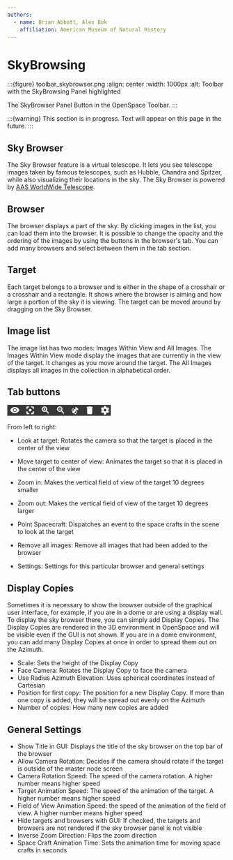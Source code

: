 ```yaml
---
authors:
  - name: Brian Abbott, Alex Bok
    affiliation: American Museum of Natural History
---
```



# SkyBrowsing

:::{figure} toolbar_skybrowser.png
:align: center
:width: 1000px
:alt: Toolbar with the SkyBrowsing Panel highlighted

The SkyBrowser Panel Button in the OpenSpace Toolbar.
:::


:::{warning}
This section is in progress. Text will appear on this page in the future.
:::



## Sky Browser
The Sky Browser feature is a virtual telescope. It lets you see telescope images taken by famous telescopes, such as Hubble, Chandra and Spitzer, while also visualizing their locations in the sky. The Sky Browser is powered by [AAS WorldWide Telescope](http://worldwidetelescope.org/webclient/).


## Browser
The browser displays a part of the sky. By clicking images in the list, you can load them into the browser. It is possible to change the opacity and the ordering of the images by using the buttons in the browser's tab. You can add many browsers and select between them in the tab section.


## Target
Each target belongs to a browser and is either in the shape of a crosshair or a crosshair and a rectangle. It shows where the browser is aiming and how large a portion of the sky it is viewing. The target can be moved around by dragging on the Sky Browser.


## Image list
The image list has two modes: Images Within View and All Images. The Images Within View mode display the images that are currently in the view of the target. It changes as you move around the target. The All Images displays all images in the collection in alphabetical order.


## Tab buttons
![Tab buttons](tabbuttons.png)

From left to right:
  - Look at target: Rotates the camera so that the target is placed in the center of the view
  - Move target to center of view: Animates the target so that it is placed in the center of the view
  - Zoom in: Makes the vertical field of view of the target 10 degrees smaller
  - Zoom out: Makes the vertical field of view of the target 10 degrees larger

  - Point Spacecraft: Dispatches an event to the space crafts in the scene to look at the target
  - Remove all images: Remove all images that had been added to the browser
  - Settings: Settings for this particular browser and general settings

## Display Copies
Sometimes it is necessary to show the browser outside of the graphical user interface, for example, if you are in a dome or are using a display wall. To display the sky browser there, you can simply add Display Copies. The Display Copies are rendered in the 3D environment in OpenSpace and will be visible even if the GUI is not shown. If you are in a dome environment, you can add many Display Copies at once in order to spread them out on the Azimuth.
  - Scale: Sets the height of the Display Copy
  - Face Camera: Rotates the Display Copy to face the camera
  - Use Radius Azimuth Elevation: Uses spherical coordinates instead of Cartesian
  - Position for first copy: The position for a new Display Copy. If more than one copy is added, they will be spread out evenly on the Azimuth
  - Number of copies: How many new copies are added

## General Settings
  - Show Title in GUI: Displays the title of the sky browser on the top bar of the browser
  - Allow Camera Rotation: Decides if the camera should rotate if the target is outside of the master node screen
  - Camera Rotation Speed: The speed of the camera rotation. A higher number means higher speed
  - Target Animation Speed: The speed of the animation of the target. A higher number means higher speed
  - Field of View Animation Speed: the speed of the animation of the field of view. A higher number means higher speed
  - Hide targets and browsers with GUI: If checked, the targets and browsers are not rendered if the sky browser panel is not visible
  - Inverse Zoom Direction: Flips the zoom direction
  - Space Craft Animation Time: Sets the animation time for moving space crafts in seconds
